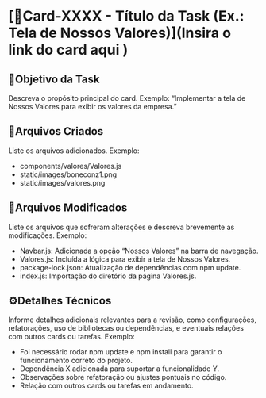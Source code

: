 # [📝Card-XXXX - Título da Task (Ex.: Tela de Nossos Valores)](Insira o link do card aqui ) 

## 🎯Objetivo da Task

Descreva o propósito principal do card.
Exemplo: “Implementar a tela de Nossos Valores para exibir os valores da empresa.” 

## 📂Arquivos Criados
Liste os arquivos adicionados.
Exemplo:

- components/valores/Valores.js
- static/images/boneconz1.png
- static/images/valores.png

## 🔄Arquivos Modificados

Liste os arquivos que sofreram alterações e descreva brevemente as modificações.
    Exemplo:

- Navbar.js: Adicionada a opção “Nossos Valores” na barra de navegação.
- Valores.js: Incluída a lógica para exibir a tela de Nossos Valores.
- package-lock.json: Atualização de dependências com npm update.
- index.js: Importação do diretório da página Valores.js.

## ⚙️Detalhes Técnicos
Informe detalhes adicionais relevantes para a revisão, como configurações, refatorações, uso de bibliotecas ou dependências, e eventuais relações com outros cards ou tarefas.
    Exemplo:

-    Foi necessário rodar npm update e npm install para garantir o funcionamento correto do projeto.
-    Dependência X adicionada para suportar a funcionalidade Y.
-   Observações sobre refatoração ou ajustes pontuais no código.
-   Relação com outros cards ou tarefas em andamento.